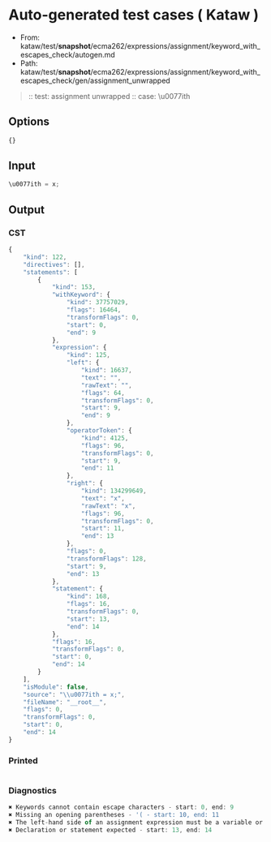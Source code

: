# Auto-generated test cases ( Kataw )
- From: kataw/test/__snapshot__/ecma262/expressions/assignment/keyword_with_escapes_check/autogen.md
- Path: kataw/test/__snapshot__/ecma262/expressions/assignment/keyword_with_escapes_check/gen/assignment_unwrapped
> :: test: assignment unwrapped
> :: case: \u0077ith
## Options

`````js
{}
`````
## Input

`````js
\u0077ith = x;
`````
## Output

### CST

```javascript
{
    "kind": 122,
    "directives": [],
    "statements": [
        {
            "kind": 153,
            "withKeyword": {
                "kind": 37757029,
                "flags": 16464,
                "transformFlags": 0,
                "start": 0,
                "end": 9
            },
            "expression": {
                "kind": 125,
                "left": {
                    "kind": 16637,
                    "text": "",
                    "rawText": "",
                    "flags": 64,
                    "transformFlags": 0,
                    "start": 9,
                    "end": 9
                },
                "operatorToken": {
                    "kind": 4125,
                    "flags": 96,
                    "transformFlags": 0,
                    "start": 9,
                    "end": 11
                },
                "right": {
                    "kind": 134299649,
                    "text": "x",
                    "rawText": "x",
                    "flags": 96,
                    "transformFlags": 0,
                    "start": 11,
                    "end": 13
                },
                "flags": 0,
                "transformFlags": 128,
                "start": 9,
                "end": 13
            },
            "statement": {
                "kind": 168,
                "flags": 16,
                "transformFlags": 0,
                "start": 13,
                "end": 14
            },
            "flags": 16,
            "transformFlags": 0,
            "start": 0,
            "end": 14
        }
    ],
    "isModule": false,
    "source": "\\u0077ith = x;",
    "fileName": "__root__",
    "flags": 0,
    "transformFlags": 0,
    "start": 0,
    "end": 14
}
```

### Printed

```javascript

```

### Diagnostics

```javascript
✖ Keywords cannot contain escape characters - start: 0, end: 9
✖ Missing an opening parentheses - '( - start: 10, end: 11
✖ The left-hand side of an assignment expression must be a variable or a property access - start: 9, end: 11
✖ Declaration or statement expected - start: 13, end: 14

```

